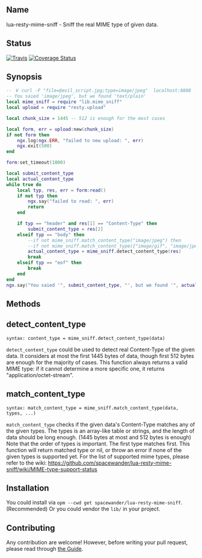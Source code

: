 ## Name

lua-resty-mime-sniff - Sniff the real MIME type of given data.

## Status

[![Travis](https://travis-ci.org/spacewander/lua-resty-mime-sniff.svg?branch=master)](https://travis-ci.org/spacewander/lua-resty-mime-sniff)
[![Coverage Status](https://coveralls.io/repos/github/spacewander/lua-resty-mime-sniff/badge.svg?branch=master)](https://coveralls.io/github/spacewander/lua-resty-mime-sniff?branch=master)

## Synopsis

```lua
-- ￥ curl -F "file=@evil_script.jpg;type=image/jpeg"  localhost:8888
-- You saied 'image/jpeg', but we found 'text/plain'
local mime_sniff = require "lib.mime_sniff"
local upload = require "resty.upload"

local chunk_size = 1445 -- 512 is enough for the most cases

local form, err = upload:new(chunk_size)
if not form then
    ngx.log(ngx.ERR, "failed to new upload: ", err)
    ngx.exit(500)
end

form:set_timeout(1000)

local submit_content_type
local actual_content_type
while true do
    local typ, res, err = form:read()
    if not typ then
        ngx.say("failed to read: ", err)
        return
    end

    if typ == "header" and res[1] == "Content-Type" then
        submit_content_type = res[2]
    elseif typ == "body" then
        --if not mime_sniff.match_content_type("image/jpeg") then
        --if not mime_sniff.match_content_type({"image/gif", "image/jpeg"}) then
        actual_content_type = mime_sniff.detect_content_type(res)
        break
    elseif typ == "eof" then
        break
    end
end
ngx.say("You saied '", submit_content_type, "', but we found '", actual_content_type, "'")
```

## Methods

detect_content_type
---
`syntax: content_type = mime_sniff.detect_content_type(data)`

`detect_content_type` could be used to detect real Content-Type of the given data.
It considers at most the first 1445 bytes of data,
though first 512 bytes are enough for the majority of cases.
This function always returns a valid MIME type:
if it cannot determine a more specific one, it returns "application/octet-stream".


match_content_type
---
`syntax: match_content_type = mime_sniff.match_content_type(data, types, ...)`

`match_content_type` checks if the given data's Content-Type matches any of the given types.
The types is an array-like table or strings, and the length of data should be long enough.
(1445 bytes at most and 512 bytes is enough)
Note that the order of types is important. The first type matches first.
This function will return matched type or nil,
or throw an error if none of the given types is supported yet.
For the list of supported mime types, please refer to the wiki:
https://github.com/spacewander/lua-resty-mime-sniff/wiki/MIME-type-support-status

## Installation

You could install via `opm --cwd get spacewander/lua-resty-mime-sniff`.(Recommended)
Or you could vendor the `lib/` in your project.

## Contributing

Any contribution are welcome! However, before writing your pull request, please read through [the Guide](CONTRIBUTING.md).
